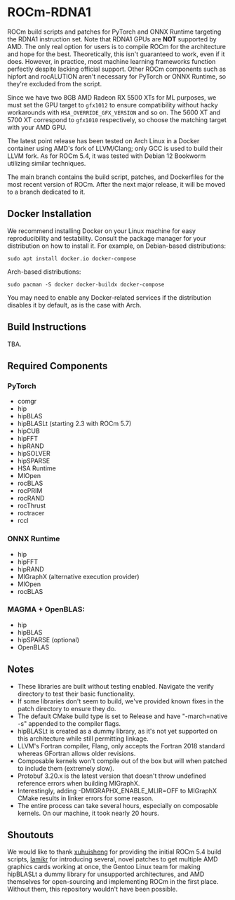 # ROCm-RDNA1

ROCm build scripts and patches for PyTorch and ONNX Runtime targeting the RDNA1 instruction set. Note that RDNA1 GPUs are **NOT** supported by AMD. The only real option for users is to compile ROCm for the architecture and hope for the best. Theoretically, this isn't guaranteed to work, even if it does. However, in practice, most machine learning frameworks function perfectly despite lacking official support. Other ROCm components such as hipfort and rocALUTION aren't necessary for PyTorch or ONNX Runtime, so they're excluded from the script.

Since we have two 8GB AMD Radeon RX 5500 XTs for ML purposes, we must set the GPU target to `gfx1012` to ensure compatibility without hacky workarounds with `HSA_OVERRIDE_GFX_VERSION` and so on. The 5600 XT and 5700 XT correspond to `gfx1010` respectively, so choose the matching target with your AMD GPU.

The latest point release has been tested on Arch Linux in a Docker container using AMD's fork of LLVM/Clang; only GCC is used to build their LLVM fork. As for ROCm 5.4, it was tested with Debian 12 Bookworm utilizing similar techniques.

The main branch contains the build script, patches, and Dockerfiles for the most recent version of ROCm. After the next major release, it will be moved to a branch dedicated to it.

## Docker Installation

We recommend installing Docker on your Linux machine for easy reproducibility and testability. Consult the package manager for your distribution on how to install it. For example, on Debian-based distributions:

```
sudo apt install docker.io docker-compose
```

Arch-based distributions:

```
sudo pacman -S docker docker-buildx docker-compose
```

You may need to enable any Docker-related services if the distribution disables it by default, as is the case with Arch.

## Build Instructions

TBA.

## Required Components

### PyTorch
 - comgr
 - hip
 - hipBLAS
 - hipBLASLt (starting 2.3 with ROCm 5.7)
 - hipCUB
 - hipFFT
 - hipRAND
 - hipSOLVER
 - hipSPARSE
 - HSA Runtime
 - MIOpen
 - rocBLAS
 - rocPRIM
 - rocRAND
 - rocThrust
 - roctracer
 - rccl

### ONNX Runtime
 - hip
 - hipFFT
 - hipRAND
 - MIGraphX (alternative execution provider)
 - MIOpen
 - rocBLAS

### MAGMA + OpenBLAS:
 - hip
 - hipBLAS
 - hipSPARSE (optional)
 - OpenBLAS

## Notes
 - These libraries are built without testing enabled. Navigate the verify directory to test their basic functionality.
 - If some libraries don't seem to build, we've provided known fixes in the patch directory to ensure they do.
 - The default CMake build type is set to Release and have "-march=native -s" appended to the compiler flags.
 - hipBLASLt is created as a dummy library, as it's not yet supported on this architecture while still permitting linkage.
 - LLVM's Fortran compiler, Flang, only accepts the Fortran 2018 standard whereas GFortran allows older revisions.
 - Composable kernels won't compile out of the box but will when patched to include them (extremely slow).
 - Protobuf 3.20.x is the latest version that doesn't throw undefined reference errors when building MIGraphX.
 - Interestingly, adding -DMIGRAPHX_ENABLE_MLIR=OFF to MIGraphX CMake results in linker errors for some reason.
 - The entire process can take several hours, especially on composable kernels. On our machine, it took nearly 20 hours.

## Shoutouts

We would like to thank [xuhuisheng](https://github.com/xuhuisheng) for providing the initial ROCm 5.4 build scripts, [lamikr](https://github.com/lamikr) for introducing several, novel patches to get multiple AMD graphics cards working at once, the Gentoo Linux team for making hipBLASLt a dummy library for unsupported architectures, and AMD themselves for open-sourcing and implementing ROCm in the first place. Without them, this repository wouldn't have been possible.
